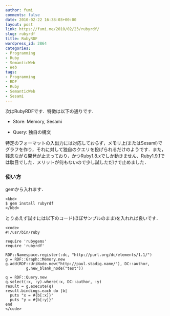 ```yaml
---
author: fumi
comments: false
date: 2010-02-22 16:38:03+00:00
layout: post
link: https://fumi.me/2010/02/23/rubyrdf/
slug: rubyrdf
title: RubyRDF
wordpress_id: 2864
categories:
- Programming
- Ruby
- SemanticWeb
- Web
tags:
- Programming
- RDF
- Ruby
- SemanticWeb
- Sesami
---
```


次はRubyRDFです．特徴は以下の通りです．







  * Store: Memory, Sesami


  * Query: 独自の構文





特定のフォーマットの入出力には対応しておらず，メモリ上(またはSesami)でグラフを作り，それに対して独自のクエリを投げられるだけのようです．また，残念ながら開発が止まっており，かつRuby1.8.xでしか動きません．Ruby1.9.1では駄目でした．メリットが何もないので少し試しただけで止めました．





### 使い方





gemから入れます．




    
    <kbd>
    $ gem install rubyrdf
    </kbd>





とりあえず試すには以下のコード(ほぼサンプルのまま)を入れれば良いです．




    
    <code>
    #!/usr/bin/ruby
    
    require 'rubygems'
    require 'rubyrdf'
    
    RDF::Namespace.register(:dc, "http://purl.org/dc/elements/1.1/")
    g = RDF::Graph::Memory.new
    g.add(RDF::UriNode.new("http://paul.stadig.name/"), DC::author,  
             g.new_blank_node("test"))
    
    q = RDF::Query.new
    q.select(:x, :y).where(:x, DC::author, :y)
    result = g.execute(q)
    result.bindings.each do |b|
      puts "x = #{b[:x]}"
      puts "y = #{b[:y]}"
    end
    </code>
